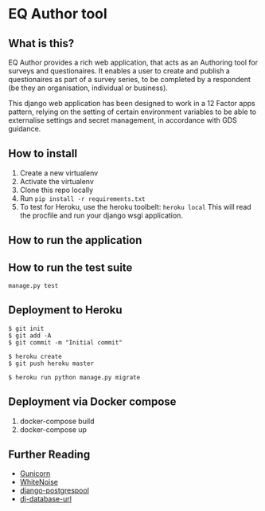 # EQ Author tool

## What is this?

EQ Author provides a rich web application, that acts as an Authoring tool for
surveys and questionaires. It enables a user to create and publish a questionaires
as part of a survey series, to be completed by a respondent (be they an organisation,
  individual or business).

This django web application has been designed to work in a 12 Factor apps pattern,
relying on the setting of certain environment variables to be able to
externalise settings and secret management, in accordance with GDS guidance.

## How to install

1. Create a new virtualenv
2. Activate the virtualenv
3. Clone this repo locally
4. Run `pip install -r requirements.txt`
5. To test for Heroku, use the heroku toolbelt: `heroku local` This will read
the procfile and run your django wsgi application.

## How to run the application 


## How to run the test suite

`manage.py test`

## Deployment to Heroku

    $ git init
    $ git add -A
    $ git commit -m "Initial commit"

    $ heroku create
    $ git push heroku master

    $ heroku run python manage.py migrate


## Deployment via Docker compose
1. docker-compose build
2. docker-compose up

## Further Reading

- [Gunicorn](https://warehouse.python.org/project/gunicorn/)
- [WhiteNoise](https://warehouse.python.org/project/whitenoise/)
- [django-postgrespool](https://warehouse.python.org/project/django-postgrespool/)
- [dj-database-url](https://warehouse.python.org/project/dj-database-url/)
